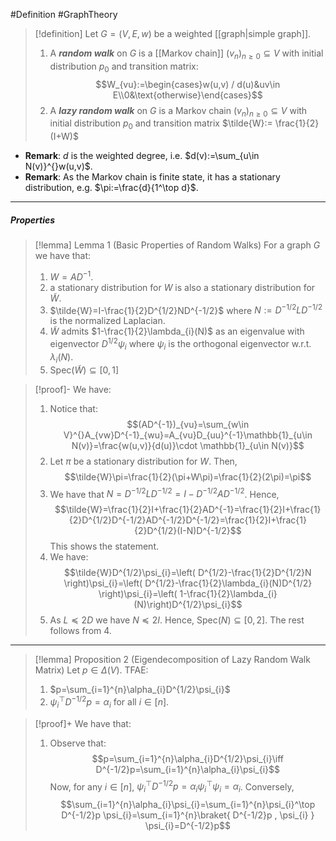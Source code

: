 #Definition #GraphTheory 

> [!definition]
> Let $G=(V,E,w)$ be a weighted [[graph|simple graph]].
> 1. A ***random walk*** on $G$ is a [[Markov chain]] $(v_{n})_{n\geq 0}\subseteq V$ with initial distribution $p_{0}$ and transition matrix: $$W_{vu}:=\begin{cases}w(u,v) / d(u)&uv\in E\\0&\text{otherwise}\end{cases}$$
> 2. A ***lazy random walk*** on $G$ is a Markov chain $(v_{n})_{n\geq 0}\subseteq V$ with initial distribution $p_{0}$ and transition matrix $\tilde{W}:= \frac{1}{2}(I+W)$
- **Remark**: $d$ is the weighted degree, i.e. $d(v):=\sum_{u\in N(v)}^{}w(u,v)$.
- **Remark**: As the Markov chain is finite state, it has a stationary distribution, e.g. $\pi:=\frac{d}{1^\top d}$. 
---
##### Properties
> [!lemma] Lemma 1 (Basic Properties of Random Walks)
> For a graph $G$ we have that: 
> 1. $W=AD^{-1}$.
> 2. a stationary distribution for $W$ is also a stationary distribution for $\tilde{W}$.
> 3. $\tilde{W}=I-\frac{1}{2}D^{1/2}ND^{-1/2}$ where $N:= D^{-1/2}LD^{-1/2}$ is the normalized Laplacian.
> 4. $\tilde{W}$ admits $1-\frac{1}{2}\lambda_{i}(N)$ as an eigenvalue with eigenvector $D^{1/2}\psi_{i}$ where $\psi_{i}$ is the orthogonal eigenvector w.r.t. $\lambda_{i}(N)$.
> 5. $\text{Spec}(\tilde{W})\subseteq [0,1]$

> [!proof]-
> We have:
> 1. Notice that: $$(AD^{-1})_{vu}=\sum_{w\in V}^{}A_{vw}D^{-1}_{wu}=A_{vu}D_{uu}^{-1}\mathbb{1}_{u\in N(v)}=\frac{w(u,v)}{d(u)}\cdot \mathbb{1}_{u\in N(v)}$$
> 2. Let $\pi$ be a stationary distribution for $W$. Then, $$\tilde{W}\pi=\frac{1}{2}(\pi+W\pi)=\frac{1}{2}(2\pi)=\pi$$
> 3. We have that $N=D^{-1/2}LD^{-1/2}=I-D^{-1/2}AD^{-1/2}$. Hence, $$\tilde{W}=\frac{1}{2}I+\frac{1}{2}AD^{-1}=\frac{1}{2}I+\frac{1}{2}D^{1/2}D^{-1/2}AD^{-1/2}D^{-1/2}=\frac{1}{2}I+\frac{1}{2}D^{1/2}(I-N)D^{-1/2}$$This shows the statement.
> 4. We have: $$\tilde{W}D^{1/2}\psi_{i}=\left( D^{1/2}-\frac{1}{2}D^{1/2}N \right)\psi_{i}=\left( D^{1/2}-\frac{1}{2}\lambda_{i}(N)D^{1/2} \right)\psi_{i}=\left( 1-\frac{1}{2}\lambda_{i}(N)\right)D^{1/2}\psi_{i}$$
> 5. As $L\preceq 2D$ we have $N\preceq 2I$. Hence, $\text{Spec}(N)\subseteq[0,2]$. The rest follows from 4. 

---
> [!lemma] Proposition 2 (Eigendecomposition of Lazy Random Walk Matrix)
> Let $p\in\Delta(V)$. TFAE:
> 1. $p=\sum_{i=1}^{n}\alpha_{i}D^{1/2}\psi_{i}$
> 2. $\psi_{i}^\top D^{-1/2}p=\alpha_{i}$ for all $i\in[n]$.

> [!proof]+
> We have that:
> 1. Observe that: $$p=\sum_{i=1}^{n}\alpha_{i}D^{1/2}\psi_{i}\iff D^{-1/2}p=\sum_{i=1}^{n}\alpha_{i}\psi_{i}$$Now, for any $i\in[n]$, $\psi_{i}^\top D^{-1/2}p=\alpha_{i}\psi_{i}^\top \psi_{i}=\alpha_{i}$. Conversely, $$\sum_{i=1}^{n}\alpha_{i}\psi_{i}=\sum_{i=1}^{n}\psi_{i}^\top D^{-1/2}p \psi_{i}=\sum_{i=1}^{n}\braket{ D^{-1/2}p , \psi_{i} } \psi_{i}=D^{-1/2}p$$
